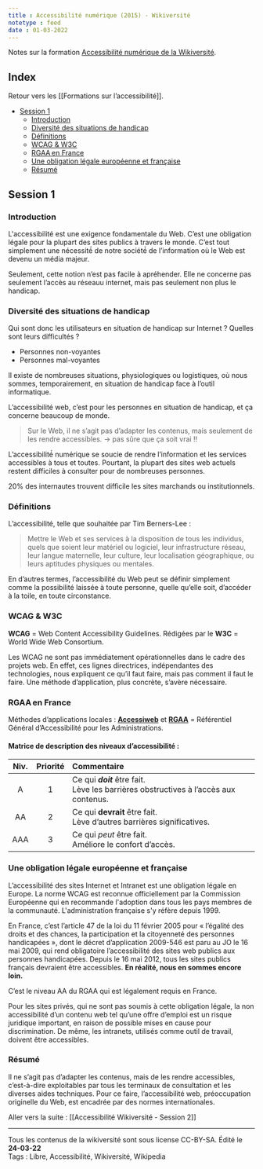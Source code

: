 ```yaml
---
title : Accessibilité numérique (2015) - Wikiversité  
notetype : feed
date : 01-03-2022
---
```


Notes sur la formation [Accessibilité numérique de la Wikiversité](https://fr.wikiversity.org/wiki/Comprendre_l_accessibilite_numerique-Notions_de_base#comprendrelaccessibilite).

## Index
Retour vers les [[Formations sur l’accessibilité]].
<!-- TOC titleSize:2 tabSpaces:2 depthFrom:1 depthTo:3 withLinks:1 updateOnSave:1 orderedList:0 skip:1 title:0 charForUnorderedList:* -->
* [Session 1](#session-1)
  * [Introduction](#introduction)
  * [Diversité des situations de handicap](#diversité-des-situations-de-handicap)
  * [Définitions](#définitions)
  * [WCAG & W3C](#wcag--w3c)
  * [RGAA en France](#rgaa-en-france)
  * [Une obligation légale européenne et française](#une-obligation-légale-européenne-et-française)
  * [Résumé](#résumé)
<!-- /TOC -->

## Session 1

### Introduction

L'accessibilité est une exigence fondamentale du Web.
C’est une obligation légale pour la plupart des sites publics à travers le monde.
C’est tout simplement une nécessité́ de notre société́ de l’information où le Web est devenu un média majeur.

Seulement, cette notion n’est pas facile à apréhender. Elle ne concerne pas seulement l’accès au réseauu internet, mais pas seulement non plus le handicap.

### Diversité des situations de handicap

Qui sont donc les utilisateurs en situation de handicap sur Internet ? Quelles sont leurs difficultés ?

- Personnes non-voyantes
- Personnes mal-voyantes

Il existe de nombreuses situations, physiologiques ou logistiques, où nous sommes, temporairement, en situation de handicap face à l’outil informatique.

L’accessibilité web, c’est pour les personnes en situation de handicap, et ça concerne beaucoup de monde.

> Sur le Web, il ne s’agit pas d’adapter les contenus, mais seulement de les rendre accessibles. -> pas sûre que ça soit vrai !!

L’accessibilité́ numérique se soucie de rendre l’information et les services accessibles à tous et toutes. Pourtant, la plupart des sites web actuels restent difficiles à consulter pour de nombreuses personnes.

20% des internautes trouvent difficile les sites marchands ou institutionnels.

### Définitions

L’accessibilité, telle que souhaitée par Tim Berners-Lee :  
> Mettre le Web et ses services à la disposition de tous les individus, quels que soient leur matériel ou logiciel, leur infrastructure réseau, leur langue maternelle, leur culture, leur localisation géographique, ou leurs aptitudes physiques ou mentales.

En d’autres termes, l’accessibilité du Web peut se définir simplement comme la possibilité laissée à toute personne, quelle qu’elle soit, d’accéder à la toile, en toute circonstance.

### WCAG & W3C

**WCAG** = Web Content Accessibility Guidelines.
Rédigées par le **W3C** = World Wide Web Consortium.

Les WCAG ne sont pas immédiatement opérationnelles dans le cadre des projets web. En effet, ces lignes directrices, indépendantes des technologies, nous expliquent ce qu’il faut faire, mais pas comment il faut le faire. Une méthode d’application, plus concrète, s’avère nécessaire.

### RGAA en France
Méthodes d’applications locales : **[Accessiweb](https://accessiweb.org/)** et **[RGAA](https://www.numerique.gouv.fr/publications/rgaa-accessibilite/)** = Référentiel Général d’Accessibilité pour les Administrations.

#### Matrice de description des niveaux d’accessibilité :

| Niv.  | Priorité  | Commentaire  |
| :---: |:---:|:--- |
|  A    |  1  | Ce qui ***doit*** être fait.<br> Lève les barrières obstructives à l’accès aux contenus.|
|  AA   |  2  | Ce qui **devrait** être fait.<br> Lève d’autres barrières significatives.|
|  AAA  |  3  | Ce qui _peut_ être fait.<br> Améliore le confort d’accès.|

### Une obligation légale européenne et française

L’accessibilité des sites Internet et Intranet est une obligation légale en Europe. La norme WCAG est reconnue officiellement par la Commission Européenne qui en recommande l'adoption dans tous les pays membres de la communauté. L'administration française s'y réfère depuis 1999.

En France, c’est l’article 47 de la loi du 11 février 2005 pour « l’égalité des droits et des chances, la participation et la citoyenneté des personnes handicapées », dont le décret d’application 2009-546 est paru au JO le 16 mai 2009, qui rend obligatoire l’accessibilité des sites web publics aux personnes handicapées.
Depuis le 16 mai 2012, tous les sites publics français devraient être accessibles. **En réalité, nous en sommes encore loin.**

C’est le niveau AA du RGAA qui est légalement requis en France.

Pour les sites privés, qui ne sont pas soumis à cette obligation légale, la non accessibilité d’un contenu web tel qu’une offre d’emploi est un risque juridique important, en raison de possible mises en cause pour discrimination. De même, les intranets, utilisés comme outil de travail, doivent être accessibles.

### Résumé

Il ne s’agit pas d’adapter les contenus, mais de les rendre accessibles, c’est-à-dire exploitables par tous les terminaux de consultation et les diverses aides techniques. Pour ce faire, l’accessibilité web, préoccupation originelle du Web, est encadrée par des normes internationales.

Aller vers la suite : [[Accessibilité Wikiversité - Session 2]]

----
Tous les contenus de la wikiversité sont sous license CC-BY-SA.
Édité le **24-03-22**  
Tags : Libre, Accessibilité, Wikiversité, Wikipedia

